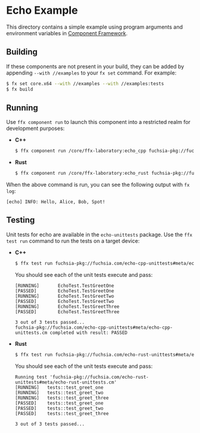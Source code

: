 # Echo Example

This directory contains a simple example using program arguments and environment
variables in [Component Framework](/docs/concepts/components/introduction.md).

## Building

If these components are not present in your build, they can be added by
appending `--with //examples` to your `fx set` command. For example:

```bash
$ fx set core.x64 --with //examples --with //examples:tests
$ fx build
```

## Running

Use `ffx component run` to launch this component into a restricted realm
for development purposes:

-  **C++**

    ```bash
    $ ffx component run /core/ffx-laboratory:echo_cpp fuchsia-pkg://fuchsia.com/echo-example#meta/echo_cpp.cm
    ```

-  **Rust**

    ```bash
    $ ffx component run /core/ffx-laboratory:echo_rust fuchsia-pkg://fuchsia.com/echo-example#meta/echo_rust.cm
    ```

When the above command is run, you can see the following output with `fx log`:

```
[echo] INFO: Hello, Alice, Bob, Spot!
```

## Testing

Unit tests for echo are available in the `echo-unittests` package.
Use the `ffx test run` command to run the tests on a target device:

-  **C++**

    ```bash
    $ ffx test run fuchsia-pkg://fuchsia.com/echo-cpp-unittests#meta/echo-cpp-unittests.cm
    ```

    You should see each of the unit tests execute and pass:

    ```
    [RUNNING]       EchoTest.TestGreetOne
    [PASSED]        EchoTest.TestGreetOne
    [RUNNING]       EchoTest.TestGreetTwo
    [PASSED]        EchoTest.TestGreetTwo
    [RUNNING]       EchoTest.TestGreetThree
    [PASSED]        EchoTest.TestGreetThree

    3 out of 3 tests passed...
    fuchsia-pkg://fuchsia.com/echo-cpp-unittests#meta/echo-cpp-unittests.cm completed with result: PASSED
    ```

-  **Rust**

    ```bash
    $ ffx test run fuchsia-pkg://fuchsia.com/echo-rust-unittests#meta/echo-rust-unittests.cm
    ```

    You should see each of the unit tests execute and pass:

    ```
    Running test 'fuchsia-pkg://fuchsia.com/echo-rust-unittests#meta/echo-rust-unittests.cm'
    [RUNNING]	tests::test_greet_one
    [RUNNING]	tests::test_greet_two
    [RUNNING]	tests::test_greet_three
    [PASSED]	tests::test_greet_one
    [PASSED]	tests::test_greet_two
    [PASSED]	tests::test_greet_three

    3 out of 3 tests passed...
    ```
